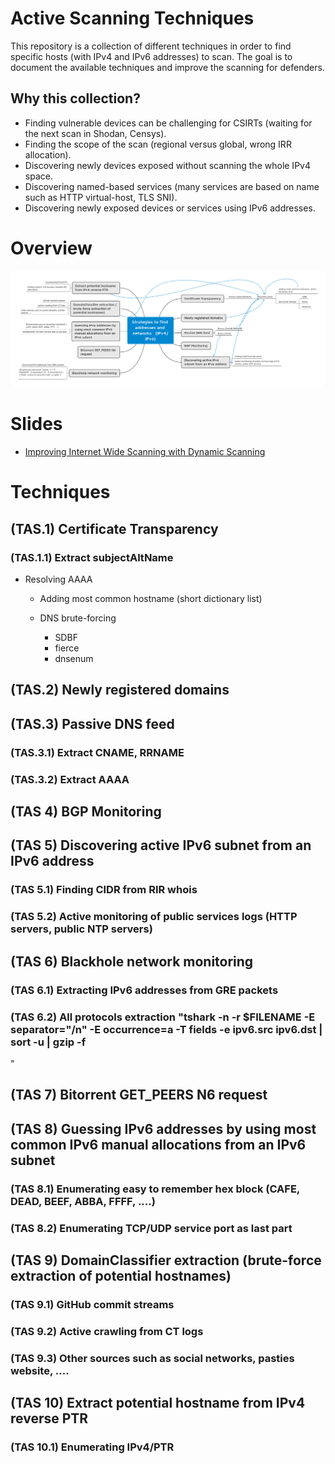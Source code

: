 # Active Scanning Techniques

This repository is a collection of different techniques in order to find specific hosts (with IPv4 and IPv6 addresses) to scan. The goal is to document the available techniques and improve the scanning for defenders.

## Why this collection?

- Finding vulnerable devices can be challenging for CSIRTs (waiting for the next scan in Shodan, Censys).
- Finding the scope of the scan (regional versus global, wrong IRR allocation).
- Discovering newly devices exposed without scanning the whole IPv4 space.
- Discovering named-based services (many services are based on name such as HTTP virtual-host, TLS SNI).
- Discovering newly exposed devices or services using IPv6 addresses.

# Overview

![](https://raw.githubusercontent.com/adulau/active-scanning-techniques/main/img/overview.png)

# Slides

- [Improving Internet Wide Scanning with Dynamic Scanning](https://github.com/adulau/active-scanning-techniques/blob/main/slides/active-scanning.pdf)

# Techniques

## (TAS.1) Certificate Transparency

### (TAS.1.1) Extract subjectAltName

- Resolving AAAA

	- Adding most common hostname  (short dictionary list)
	- DNS brute-forcing

		- SDBF
		- fierce
		- dnsenum

## (TAS.2) Newly registered domains

## (TAS.3) Passive DNS feed

### (TAS.3.1) Extract CNAME, RRNAME

### (TAS.3.2) Extract AAAA

## (TAS 4) BGP Monitoring

## (TAS 5) Discovering active IPv6 subnet from an IPv6 address

### (TAS 5.1) Finding CIDR from RIR whois

### (TAS 5.2) Active monitoring of public services logs (HTTP servers, public NTP servers)

## (TAS 6) Blackhole network monitoring

### (TAS 6.1) Extracting IPv6 addresses from GRE packets

### (TAS 6.2) All protocols extraction "tshark -n -r $FILENAME  -E separator="/n" -E occurrence=a -T fields -e ipv6.src ipv6.dst | sort -u | gzip -f
"

## (TAS 7) Bitorrent GET_PEERS N6 request

## (TAS 8) Guessing IPv6 addresses by using most common IPv6 manual allocations from an IPv6 subnet

### (TAS 8.1) Enumerating easy to remember hex block (CAFE, DEAD, BEEF, ABBA, FFFF, ....)

### (TAS 8.2) Enumerating TCP/UDP service port as last part

## (TAS 9) DomainClassifier extraction (brute-force extraction of potential hostnames)

### (TAS 9.1) GitHub commit streams

### (TAS 9.2) Active crawling from CT logs

### (TAS 9.3) Other sources such as social networks, pasties website, ....

## (TAS 10) Extract potential hostname from IPv4 reverse PTR

### (TAS 10.1) Enumerating IPv4/PTR

